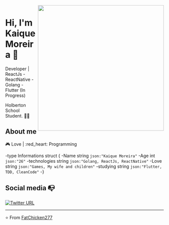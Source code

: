 <img align="right" width="400" height="400" src="https://media.giphy.com/media/3owvKdSecsPWrDDjIQ/giphy.gif">


# Hi, I'm Kaique Moreira :cookie:

Developer | ReactJs - ReactNative - Golang - Flutter (In Progress)

Holberton School Student. :man_technologist:

## About me 

 :video_game: Love | :red_heart: Programming

-type Informations struct {
-Name                       string  `json:"Kaique Moreira"`
-Age                        int     `json:"26"`
-technologies               string  `json:"Golang, ReactJs, ReactNative"`
-Love                       string  `json:"Games, My wife and children"`
-studying                   string  `json:"Flutter, TDD, CleanCode"`
-}

## Social media :mailbox_with_no_mail:

[![Twitter URL](https://img.shields.io/twitter/url?color=%230072b1&label=connect&logo=linkedin&logoColor=%230072b1&style=flat-square&url=https%3A%2F%2Fwww.linkedin.com%2Fin%2Falejandro-ramirez-ciceros%2F)](https://www.linkedin.com/in/kaique-moreira-logstay/)


---
⭐️ From [FatChicken277](https://github.com/FatChicken277)
